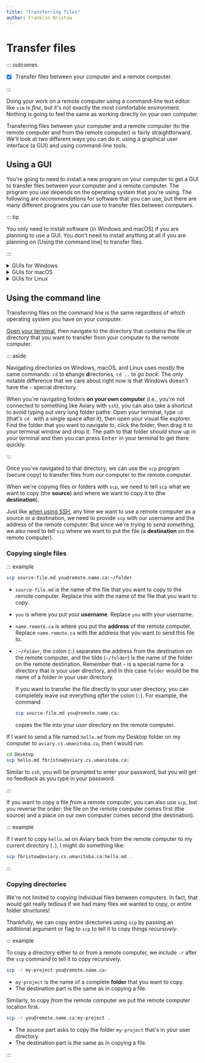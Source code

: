 ```yaml
---
title: "Transferring files"
author: Franklin Bristow
---
```


Transfer files 
==============

::: outcomes

* [X] Transfer files between your computer and a remote computer.

:::

Doing your work on a remote computer using a command-line text editor like `vim`
is *fine*, but it's not exactly the most comfortable environment. Nothing is
going to feel the same as working directly on your own computer.

Transferring files between your computer and a remote computer (to the remote
computer and from the remote computer) is fairly straightforward. We'll look at
two different ways you can do it: using a graphical user interface (a GUI) and
using command-line tools.

Using a GUI
-----------

You're going to need to install a new program on your computer to get a GUI to
transfer files between your computer and a remote computer. The program you use
depends on the operating system that you're using. The following are
*recommendations* for software that you can use, but there are many different
programs you can use to transfer files between computers.

::: tip

You only need to install software (in Windows and macOS) if you are planning to
use a GUI. You don't need to install anything at all if you are planning on
[Using the command line] to transfer files.

:::

<details><summary>GUIs for Windows</summary>
[MobaXterm] is a full software suite for working with remote computers on
Windows, including a(nother) terminal emulator.

::: aside

If you're planning on using MobaXterm, you should download the "Installer
edition" &mdash; this has a `.zip` file that contains a `.msi` file, and you
can install the `.msi` file in the same way that you did with Pandoc.

:::

After you've installed MobaXterm, launch it. You can then connect to a remote
computer by clicking the "Start local terminal" button that's right in the
middle of the main window, then connecting *the same way you did in your other
terminal application*, i.e., 

```bash
ssh you@name.remote.ca
```

Once you're connected, MobaXterm will automatically display files and folders
that you have on this remote system on the left side of the window.

You can transfer files from Aviary to your computer by right-clicking on the
thing you want to copy to your computer and selecting "Download...". You will
then be asked where you want to put the files, and you can select the folder you
want to put them into.

You can transfer files from your computer to Aviary by opening Windows Explorer,
clicking on the file you want to copy to Aviary, and dragging it to the folder
display on the left of MobaXterm. MobaXterm will then start transferring the
file or folder that you've asked it to copy to the remote computer.

[MobaXterm]: https://mobaxterm.mobatek.net
</details>

<details><summary>GUIs for macOS</summary>
[Cyberduck] is a tool designed specifically for transferring files between
computers. Installing Cyberduck is the same process as installing VS Code
(download the `.zip` file, copy the app into your Applications directory).

Once you've installed Cyberduck, create a new "SFTP" connection by clicking on
the + button on the bottom left side of the window. In the list of options at
the top, choose "SFTP (SSH File Transfer Protocol)". The **Server** is the name
and location (address) of the remote computer you want to connect to. Your
**username** and **password** are the same ones you used to connect remotely
with `ssh`. When you've finished entering that information, you can close this
window, then double-click on the entry that was created in the main Cyberduck
window.

Once you do that, you should see the files and folders that are on the remote
computer :tada:! You can interact with this window the same way you do with your
file explorer (e.g., drag files and folders to and from this window to transfer
them).

[Cyberduck]: https://cyberduck.io/
</details>

<details><summary>GUIs for Linux</summary>
Depending on the distribution that you have installed, you may just be able to
use your file explorer to connect to a remote computer with a GUI.

Open your file explorer program, and on the left side of the window look for an
entry that says something like "Other locations". You may see an option to
"Connect to a server" at the bottom of the window.

Another alternative is that you may be able to enter an address directly into
the address field.

If you see that option, you can enter the name and location of the remote
computer you want to connect to, but you need to tell the file explorer software
which "protocol" to use.

If you want to connect to aviary, you should enter
`ssh://aviary.cs.umanitoba.ca` and enter your **username** and **password** when
prompted.

If you've connected, then you'll see the files and folders that you saw in your
terminal in your regular file explorer window :tada:! You can interact with this
window in the same way you do with other file explorer windows (e.g., drag files
and folders to and from this window to transfer them).

</details>

Using the command line
----------------------

Transferring files on the command line is the same regardless of which operating
system you have on your computer.

[Open your terminal], then navigate to the directory that *contains* the file or
directory that you want to transfer from your computer to the remote computer.

::: aside

Navigating directories on Windows, macOS, and Linux uses *mostly* the same
commands: `cd` to **c**hange **d**irectories, `cd ..` to *go back*. The only
notable difference that we care about right now is that Windows doesn't have the
`~` special directory.

When you're navigating folders **on your own computer** (i.e., you're not
connected to something like Aviary with `ssh`), you can also take a shortcut to
avoid typing out very long folder paths: Open your terminal, type `cd ` (that's
`cd ` with a single space after it), then open your visual file explorer. Find
the folder that you want to navigate *to*, click the folder, then drag it to
your terminal window and drop it. The path to that folder *should* show up in
your terminal and then you can press <kbd>Enter</kbd> in your terminal to get
there quickly.

:::

Once you've navigated to that directory, we can use the `scp` program (secure
copy) to transfer files from our computer to the remote computer.

When we're copying files or folders with `scp`, we need to tell `scp` what we
want to copy (the **source**) and where we want to copy it to (the
**destination**).

Just like [when using SSH], any time we want to use a remote computer as a source
or a destination, we need to provide `scp` with our username and the address of
the remote computer. But since we're trying to *send something*, we also need to
tell `scp` where we want to put the file (a **destination** on the remote
computer).

[Open your terminal]: ../topic01/topic-2.html#verifying-that-pandoc-is-installed
[when using SSH]: ../topic02/topic-1.html#connect-to-a-remote-computer

### Copying single files

::: example

```bash
scp source-file.md you@remote.name.ca:~/folder
```

* `source-file.md` is the name of the file that you want to copy to the remote
  computer. Replace this with the name of the file that you want to copy.
* `you` is where you put your **username**. Replace `you` with *your* username.
* `name.remote.ca` is where you put the **address** of the remote computer.
  Replace `name.remote.ca` with the address that you want to send this file to.
* `:~/folder`, the colon (`:`) separates the address from the destination on the remote
  computer, and the tilde (`~/folder`) is the name of the folder on the remote
  destination. Remember that `~` is a special name for a directory that is your
  user directory, and in this case `folder` would be the name of a folder *in*
  your user directory.
  
  If you want to transfer the file directly to your user directory, you can
  completely leave out everything *after* the colon (`:`). For example, the
  command 

  ```bash
  scp source-file.md you@remote.name.ca:
  ```

  copies the file into your user directory on the remote computer.

If I want to send a file named `hello.md` from my Desktop folder on my computer
to `aviary.cs.umanitoba.ca`, then I would run:

```bash
cd Desktop
scp hello.md fbristow@aviary.cs.umanitoba.ca:
```

Similar to `ssh`, you will be prompted to enter your password, but you will get
no feedback as you type in your password.

:::

If you want to copy a file *from* a remote computer, you can also use `scp`, but
you reverse the order: the file on the remote computer comes first (the source)
and a place on our own computer comes second (the destination).

::: example

If I want to copy `hello.md` on Aviary back from the remote computer to my
current directory (`.`), I might do something like:

```bash
scp fbristow@aviary.cs.umanitoba.ca:hello.md .
```

:::

### Copying directories

We're not limited to copying individual files between computers. In fact, that
would get really tedious if we had many files we wanted to copy, or entire
folder structures!

Thankfully, we can copy entire directories using `scp` by passing an additional
argument or flag to `scp` to tell it to copy things *recursively*.

::: example

To copy a directory either to or from a remote computer, we include `-r` after
the `scp` command to tell it to copy recursively.

```bash
scp -r my-project you@remote.name.ca:
```

* `my-project` is the name of a complete **folder** that you want to copy.
* The destination part is the same as in copying a file.

Similarly, to copy *from* the remote computer we put the remote computer
location first.

```bash
scp -r you@remote.name.ca:my-project .
```

* The source part asks to copy the folder `my-project` that's in your user
  directory.
* The destination part is the same as in copying a file.

:::
